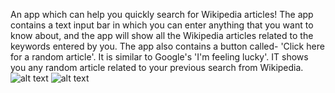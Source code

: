 An app which can help you quickly search for Wikipedia articles!
The app contains a text input bar in which you can enter anything that you want to know about, and the app will show all the Wikipedia articles related to the keywords entered by you.
The app also contains a button called- 'Click here for a random article'. It is similar to Google's 'I'm feeling lucky'. IT shows you any random article related to your previous search from Wikipedia.
![alt text](https://raw.githubusercontent.com/sak6e/wikipedia-viewer/master/WhatsApp%20Image%202019-09-23%20at%205.49.19%20PM.jpeg)
![alt text](https://raw.githubusercontent.com/sak6e/wikipedia-viewer/master/WhatsApp%20Image%202019-09-23%20at%205.50.58%20PM.jpeg)

 
